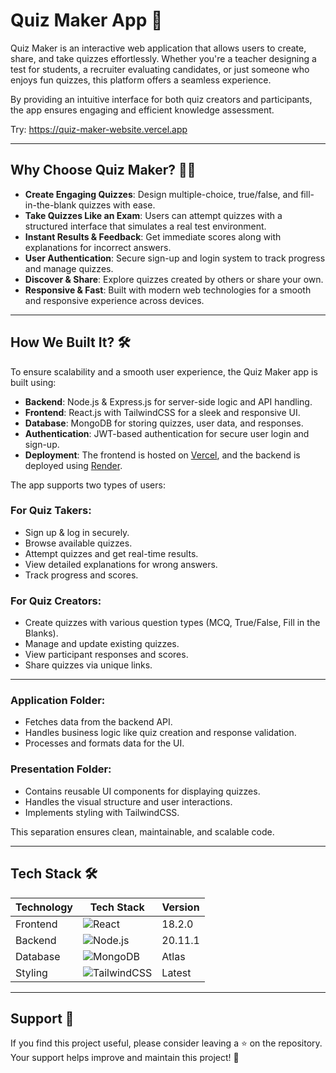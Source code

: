 # Quiz Maker App 🎯

Quiz Maker is an interactive web application that allows users to create, share, and take quizzes effortlessly. Whether you're a teacher designing a test for students, a recruiter evaluating candidates, or just someone who enjoys fun quizzes, this platform offers a seamless experience.

By providing an intuitive interface for both quiz creators and participants, the app ensures engaging and efficient knowledge assessment.

Try: https://quiz-maker-website.vercel.app

---

## Why Choose Quiz Maker? 🤷‍♂️

- **Create Engaging Quizzes**: Design multiple-choice, true/false, and fill-in-the-blank quizzes with ease.
- **Take Quizzes Like an Exam**: Users can attempt quizzes with a structured interface that simulates a real test environment.
- **Instant Results & Feedback**: Get immediate scores along with explanations for incorrect answers.
- **User Authentication**: Secure sign-up and login system to track progress and manage quizzes.
- **Discover & Share**: Explore quizzes created by others or share your own.
- **Responsive & Fast**: Built with modern web technologies for a smooth and responsive experience across devices.

---

## How We Built It? 🛠️

To ensure scalability and a smooth user experience, the Quiz Maker app is built using:

- **Backend**: Node.js & Express.js for server-side logic and API handling.
- **Frontend**: React.js with TailwindCSS for a sleek and responsive UI.
- **Database**: MongoDB for storing quizzes, user data, and responses.
- **Authentication**: JWT-based authentication for secure user login and sign-up.
- **Deployment**: The frontend is hosted on [Vercel](https://vercel.com/), and the backend is deployed using [Render](https://render.com/).

The app supports two types of users:

### **For Quiz Takers:**
- Sign up & log in securely.
- Browse available quizzes.
- Attempt quizzes and get real-time results.
- View detailed explanations for wrong answers.
- Track progress and scores.

### **For Quiz Creators:**
- Create quizzes with various question types (MCQ, True/False, Fill in the Blanks).
- Manage and update existing quizzes.
- View participant responses and scores.
- Share quizzes via unique links.

---

### **Application Folder:**
- Fetches data from the backend API.
- Handles business logic like quiz creation and response validation.
- Processes and formats data for the UI.

### **Presentation Folder:**
- Contains reusable UI components for displaying quizzes.
- Handles the visual structure and user interactions.
- Implements styling with TailwindCSS.

This separation ensures clean, maintainable, and scalable code.

---

## Tech Stack 🛠️

| Technology  | Tech Stack                                                                                               | Version    |
|------------|---------------------------------------------------------------------------------------------------------|------------|
| Frontend   | ![React](https://img.shields.io/badge/react-%2320232a.svg?style=for-the-badge&logo=react&logoColor=%2361DAFB) | 18.2.0     |
| Backend    | ![Node.js](https://img.shields.io/badge/node.js-6DA55F?style=for-the-badge&logo=node.js&logoColor=white)  | 20.11.1    |
| Database   | ![MongoDB](https://img.shields.io/badge/MongoDB-%234ea94b.svg?style=for-the-badge&logo=mongodb&logoColor=white) | Atlas |
| Styling    | ![TailwindCSS](https://img.shields.io/badge/tailwindcss-%2338B2AC.svg?style=for-the-badge&logo=tailwind-css&logoColor=white) | Latest |

---

## Support 🙏

If you find this project useful, please consider leaving a ⭐️ on the repository. Your support helps improve and maintain this project! 💙
